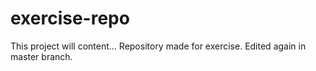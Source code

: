 # exercise-repo

This project will content... Repository made for exercise.
Edited again in master branch.
